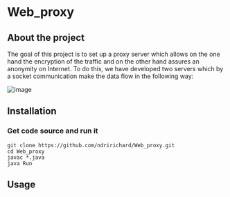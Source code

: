 # Web_proxy
## About the project
The goal of this project is to set up a proxy server which allows on the one hand the encryption of the traffic and on the other hand assures an anonymity on Internet. To do this, we have developed two servers which by a socket communication make the data flow in the following way:

![image](https://user-images.githubusercontent.com/94222983/152293991-f6ab3990-4913-43fe-b77a-1d2baa0815c9.png)

## Installation 

### Get code source and run it 
```
git clone https://github.com/ndririchard/Web_proxy.git
cd Web_proxy
javac *.java
java Run
```

## Usage 
